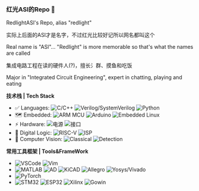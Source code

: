 ### 红光ASl的Repo 🥺

RedlightASl's Repo, alias "redlight"

实际上后面的ASl才是名字，不过红光比较好记所以网名都叫这个

Real name is "ASl"... "Redlight" is more memorable so that's what the names are called

集成电路工程在读的硬件人(?)，擅长氵群、摸鱼和吃饭

Major in "Integrated Circuit Engineering", expert in chatting, playing and eating

**技术栈 | Tech Stack**
* ✅ Languages: ![C/C++](https://img.shields.io/badge/-C/C++-white?style=flat-square&logo=c) 
![Verilog/SystemVerilog](https://img.shields.io/badge/-Verilog/SystemVerilog-white?style=flat-square&logo=V)
![Python](https://img.shields.io/badge/-Python-white?style=flat-square&logo=Python)
* 🗺 Embedded: ![ARM MCU](https://img.shields.io/badge/-MCU-white?style=flat-square&logo=Arm)
![Arduino](https://img.shields.io/badge/-Arduino-white?style=flat-square&logo=Arduino)
![Embedded Linux](https://img.shields.io/badge/-Embedded%20Linux-white?style=flat-square&logo=Linux)
* ⚡ Hardware: ![电源](https://img.shields.io/badge/-PowerSupply-white?style=flat-square)
![接口](https://img.shields.io/badge/-Interfaces-00629B?style=flat-square&logo=IEEE)
* 🚀 Digital Logic: 
![RISC-V](https://img.shields.io/badge/-RV32-F6B21A?style=flat-square)
![ISP](https://img.shields.io/badge/-ISP-76B900?style=flat-square)
* 🤖 Computer Vision: ![Classical](https://img.shields.io/badge/-Classical-5C3EE8?style=flat-square&logo=OpenCV)
![Detection](https://img.shields.io/badge/-Detection-white?style=flat-square)

**常用工具框架 | Tools&FrameWork**

* ![VSCode](https://img.shields.io/badge/-VS%20Code-007ACC?style=flat-square&logo=visual-studio-code) 
![Vim](https://img.shields.io/badge/-Vim-019733?style=flat-square&logo=Vim)
* ![MATLAB](https://img.shields.io/badge/-MATLAB-blue?style=flat-square&logo=Matrix)
![AD](https://img.shields.io/badge/-Altium%20Designer-24292E?style=flat-square&logo=Altium%20Designer)
![KiCAD](https://img.shields.io/badge/-KiCad-6C0101?style=flat-square&logo=KiCad)
![Allegro](https://img.shields.io/badge/-Allegro-000000?style=flat-square&logo=Allegro)
![Yosys/Vivado](https://img.shields.io/badge/-Yosys/Vivado-pink?style=flat-square)
* ![PyTorch](https://img.shields.io/badge/-PyTorch-grey?style=flat-square&logo=PyTorch)
* ![STM32](https://img.shields.io/badge/-STM32-03234B?style=flat-square&logo=STMicroelectronics) 
![ESP32](https://img.shields.io/badge/-ESP32-282423?style=flat-square&logo=Espressif)
![Xilinx](https://img.shields.io/badge/-Xilinx-E01F27?style=flat-square&logo=Xilinx)
![Gowin](https://img.shields.io/badge/-Gowin-005183?style=flat-square)






